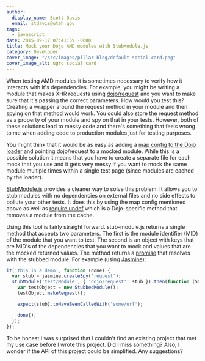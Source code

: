 ```yaml
---
author:
  display_name: Scott Davis
  email: stdavis@utah.gov
tags:
  - javascript
date: 2015-09-17 07:41:59 -0600
title: Mock your Dojo AMD modules with StubModule.js
category: Developer
cover_image: "/src/images/pillar-blog/default-social-card.png"
cover_image_alt: ugrc social card
---
```


When testing AMD modules it is sometimes necessary to verify how it interacts with it&#39;s dependencies. For example, you might be writing a module that makes XHR requests using [dojo/request](https://dojotoolkit.org/reference-guide/1.10/dojo/request.html) and you want to make sure that it&#39;s passing the correct parameters. How would you test this? Creating a wrapper around the request method in your module and then spying on that method would work. You could also store the request method as a property of your module and spy on that in your tests. However, both of these solutions lead to messy code and there&#39;s something that feels wrong to me when adding code to production modules just for testing purposes.

You might think that it would be as easy as adding a [map config to the Dojo loader](https://dojotoolkit.org/reference-guide/1.10/loader/amd.html) and pointing dojo/request to a mocked module. While this is a possible solution it means that you have to create a separate file for each mock that you use and it gets very messy if you want to mock the same module multiple times within a single test page (since modules are cached by the loader).

[StubModule.js](https://github.com/agrc/stub-module) provides a cleaner way to solve this problem. It allows you to stub modules with no dependencies on external files and no side effects to pollute your other tests. It does this by using the map config mentioned above as well as [require.undef](https://dojotoolkit.org/reference-guide/1.10/loader/amd.html) which is a Dojo-specific method that removes a module from the cache.

Using this tool is fairly straight forward. stub-module.js returns a single method that accepts two parameters. The first is the module identifier (MID) of the module that you want to test. The second is an object with keys that are MID&#39;s of the dependencies that you want to mock and values that are the mocked returned values. The method returns a [promise](https://dojotoolkit.org/reference-guide/1.10/dojo/promise.html) that resolves with the stubbed module. For example (using [Jasmine](https://jasmine.github.io/)):

```js
it('this is a demo', function (done) {
  var stub = jasmine.createSpy('request');
  stubModule('test/Module', { 'dojo/request': stub }).then(function (StubbedModule) {
    var testObject = new StubbedModule();
    testObject.makeRequest();

    expect(stub).toHaveBeenCalledWith('some/url');

    done();
  });
});
```

To be honest I was surprised that I couldn&#39;t find an existing project that met my use case before I wrote this project. Did I miss something? Also, I wonder if the API of this project could be simplified. Any suggestions?
